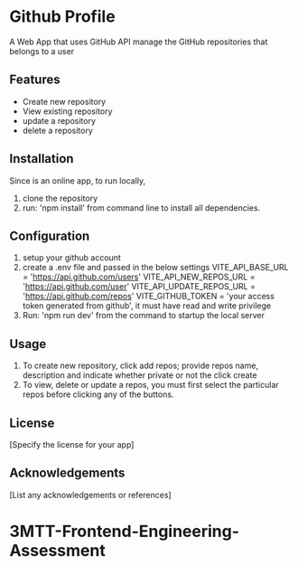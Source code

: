 # Github Profile

A Web App that uses GitHub API manage the GitHub repositories that belongs to a user

## Features

- Create new repository
- View existing repository
- update a repository
- delete a repository

## Installation
Since is an online app, to run locally, 
1. clone the repository
2. run: 'npm install' from command line to install all dependencies. 

## Configuration
1. setup your github account
2. create a .env file and passed in the below settings
VITE_API_BASE_URL = 'https://api.github.com/users'
VITE_API_NEW_REPOS_URL = 'https://api.github.com/user'
VITE_API_UPDATE_REPOS_URL = 'https://api.github.com/repos'
VITE_GITHUB_TOKEN = 'your access token generated from github', it must have read and write privilege
3. Run: 'npm run dev' from the command to startup the local server

## Usage
1. To create new repository, click add repos; provide repos name, description and indicate whether private or not the click create
2. To view, delete or update a repos, you must first select the particular repos before clicking any of the buttons.


## License

[Specify the license for your app]

## Acknowledgements

[List any acknowledgements or references]

# 3MTT-Frontend-Engineering-Assessment

